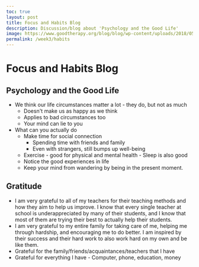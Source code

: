 ```yaml
---
toc: true
layout: post
title: Focus and Habits Blog
description: Discussion/blog about 'Psychology and the Good Life'
image: https://www.goodtherapy.org/blog/blog/wp-content/uploads/2018/05/person-struggling-work-office-e1527020342697.jpg
permalink: /week3/habits
---
```


# Focus and Habits Blog

## Psychology and the Good Life
- We think our life circumstances matter a lot - they do, but not as much
    - Doesn't make us as happy as we think
    - Applies to bad circumstances too
    - Your mind can lie to you
- What can you actually do
    - Make time for social connection
        - Spending time with friends and family
        - Even with strangers, still bumps up well-being
    - Exercise - good for physical and mental health - Sleep is also good
    - Notice the good experiences in life
    - Keep your mind from wandering by being in the present moment.

## Gratitude
- I am very grateful to all of my teachers for their teaching methods and how they aim to help us improve. I know that every single teacher at school is underappreciated by many of their students, and I know that most of them are trying their best to actually help their students. 
- I am very grateful to my entire family for taking care of me, helping me through hardship, and encouraging me to do better. I am inspired by their success and their hard work to also work hard on my own and be like them.
- Grateful for the family/friends/acquaintances/teachers that I have
- Grateful for everything I have - Computer, phone, education, money